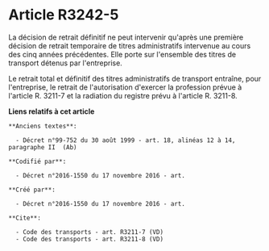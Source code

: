 # Article R3242-5

La décision de retrait définitif ne peut intervenir qu'après une première décision de retrait temporaire de titres
administratifs intervenue au cours des cinq années précédentes. Elle porte sur l'ensemble des titres de transport détenus par
l'entreprise. 

Le retrait total et définitif des titres administratifs de transport entraîne, pour l'entreprise, le retrait de
l'autorisation d'exercer la profession prévue à l'article R. 3211-7 et la radiation du registre prévu à l'article R. 3211-8.

**Liens relatifs à cet article**

	**Anciens textes**:

	  - Décret n°99-752 du 30 août 1999 - art. 18, alinéas 12 à 14, paragraphe II  (Ab)

	**Codifié par**:

	  - Décret n°2016-1550 du 17 novembre 2016 - art.

	**Créé par**:

	  - Décret n°2016-1550 du 17 novembre 2016 - art.

	**Cite**:

	  - Code des transports - art. R3211-7 (VD)
	  - Code des transports - art. R3211-8 (VD)
